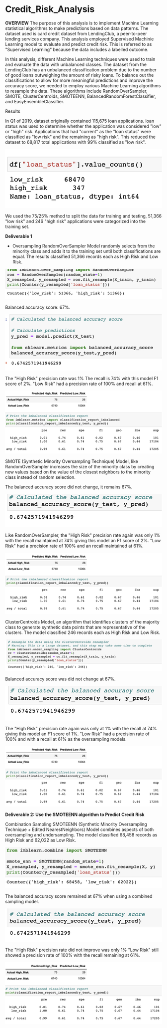 # Credit_Risk_Analysis

**OVERVIEW**
The purpose of this analysis is to implement Machine Learning statistical algorithms to make predictions based on data patterns. The dataset used is card credit dataset from LendingClub, a peer-to-peer lending services company. This analysis employed Supervised Machinie Learning model to evaluate and predict credit risk. This is referred to as "Supervised Learning" because the data includes a labelled outcome.

In this analysis, different Machine Learning techniques were used to train and evaluate the data with unbalanced classes. The dataset from the LendingClub has an unbalanced classification problem due to the number of good loans outweighing the amount of risky loans. To balance out the classifications to allow for more meaningful predictions and improve the accuracy score, we needed to employ various Machine Learning algorithms to resample the data. These algorithms include RandomOverSampler, SMOTE, ClusterCentroids, SMOTEENN, BalancedRandomForestClassifier, and EasyEnsembleClassifier.

Results

In Q1 of 2019, dataset originally contained 115,675 loan applications. loan status was used to determine whether the application was considered "low" or "high" risk. Applications that had "current" as the "loan status" were classified as "low risk" and the remaining as "high risk". This reduced the dataset to 68,817 total applications with 99% classified as "low risk".

![credit_risk_1](https://github.com/FUNMIIB/Credit_Risk_Analysis/blob/main/credit_risk_1.png)

We used the 75/25% method to split the data for training and testing, 51,366 "low risk" and 246 "high risk" applications were categorized into the training set.


**Deliverable 1**

- Oversampling
RandomOverSampler Model randomly selects from the minority class and adds it to the training set until both classifications are equal. The results classified 51,366 records each as High Risk and Low Risk.

![credit_risk_2](https://github.com/FUNMIIB/Credit_Risk_Analysis/blob/main/credit_risk_2.png)

  Balanced accuracy score: 67%.

![credit_risk_3](https://github.com/FUNMIIB/Credit_Risk_Analysis/blob/main/credit_risk_3.png)

  The "High Risk" precision rate was 1% 
  The recall is 74% with this model F1 score of 2%.
  "Low Risk" had a precision rate of 100% and 
  recall at 61%.

![credit_risk_4](https://github.com/FUNMIIB/Credit_Risk_Analysis/blob/main/credit_risk_4.png)

  SMOTE (Synthetic Minority Oversampling Technique) Model, like RandomOverSampler increases the size of the minority class by creating new values based on the value of the closest neighbors to the minority class instead of random selection.

The balanced accuracy score did not change, it remains 67%.

![credit_risk_5](https://github.com/FUNMIIB/Credit_Risk_Analysis/blob/main/credit_risk_5.png)

Like RandomOverSampler, the "High Risk" precision rate again was only 1% with the recall maintained at 74% giving this model an F1 score of 2%.
"Low Risk" had a precision rate of 100% and an recall maintained at 61%.

![credit_risk_6](https://github.com/FUNMIIB/Credit_Risk_Analysis/blob/main/credit_risk_6.png)

ClusterCentroids Model, an algorithm that identifies clusters of the majority class to generate synthetic data points that are representative of the clusters. The model classified 246 records each as High Risk and Low Risk.

![credit_risk_7](https://github.com/FUNMIIB/Credit_Risk_Analysis/blob/main/credit_risk_7.png)

Balanced accuracy score was did not change at 67%.

![credit_risk_8](https://github.com/FUNMIIB/Credit_Risk_Analysis/blob/main/credit_risk_8.png)

The "High Risk" precision rate again was only at 1% with the recall at 74% giving this model an F1 score of 1%.
"Low Risk" had a precision rate of 100% and with a recall at 61% as the oversampling models.

![credit_risk_9](https://github.com/FUNMIIB/Credit_Risk_Analysis/blob/main/credit_risk_9.png)

**Deliverable 2: Use the SMOTEENN algorithm to Predict Credit Risk**

Combination Sampling
SMOTEENN (Synthetic Minority Oversampling Technique + Edited NearestNeighbors) Model combines aspects of both oversampling and undersampling. The model classified 68,458 records as High Risk and 62,022 as Low Risk.


![credit_risk_10](https://github.com/FUNMIIB/Credit_Risk_Analysis/blob/main/credit_risk_10.png)

The balanced accuracy score remained at 67% when using a combined sampling model.

![credit_risk_12](https://github.com/FUNMIIB/Credit_Risk_Analysis/blob/main/credit_risk_12.png)

The "High Risk" precision rate did not improve was only 1%
"Low Risk" still showed a precision rate of 100% with the recall remaining at 61%.

![credit_risk_11](https://github.com/FUNMIIB/Credit_Risk_Analysis/blob/main/credit_risk_11.png)